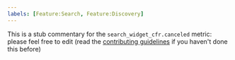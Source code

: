 ```yaml
---
labels: [Feature:Search, Feature:Discovery]
---
```


This is a stub commentary for the `search_widget_cfr.canceled` metric: please feel free to edit (read the
[contributing guidelines](https://github.com/mozilla/glean-annotations/blob/main/CONTRIBUTING.md)
if you haven't done this before)
